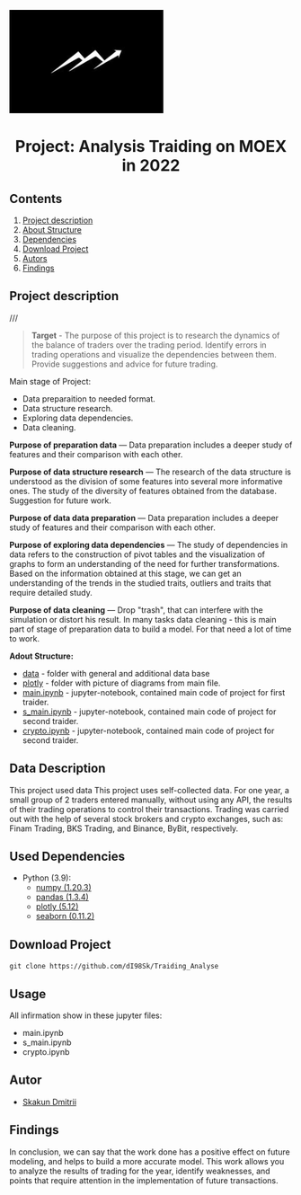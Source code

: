 
![](/images/logo_traiding.jpg)
# <center> Project: Analysis Traiding on MOEX in 2022  </center>
## Contents
1. [Project description](#Project-description)
2. [About Structure](#About%20Structure)
3. [Dependencies](#Dependencies)
4. [Download Project](#Download-Project)
5. [Autors](#Autors)
6. [Findings](Findings)

## Project description
///
> **Target** - The purpose of this project is to research the dynamics of the balance of traders over the trading period. Identify errors in trading operations and visualize the dependencies between them.
Provide suggestions and advice for future trading.

Main stage of Project:
* Data preparaition to needed format.
* Data structure research.
* Exploring data dependencies.
* Data cleaning.




**Purpose of preparation data** — 
Data preparation includes a deeper study of features and their comparison with each other.

**Purpose of data structure research** — 
The research of the data structure is understood as the division of some features into several more informative ones. The study of the diversity of features obtained from the database. Suggestion for future work.

**Purpose of data data preparation** — 
Data preparation includes a deeper study of features and their comparison with each other.

**Purpose of exploring data dependencies** — 
The study of dependencies in data refers to the construction of pivot tables and the visualization of graphs to form an understanding of the need for further transformations. Based on the information obtained at this stage, we can get an understanding of the trends in the studied traits, outliers and traits that require detailed study.

**Purpose of data cleaning** — 
Drop "trash", that can interfere with the simulation or distort his result. In many tasks data cleaning - this is main part of stage of preparation data to build a model. 
For that need a lot of time to work.

**Adout Structure:**
* [data](./data) - folder with general and additional data base
* [plotly](./plotly) - folder with picture of diagrams from main file.
* [main.ipynb](./main.ipynb) - jupyter-notebook, contained main code of project for first traider.
* [s_main.ipynb](./s_main.ipynb) - jupyter-notebook, contained main code of project for second traider.
* [crypto.ipynb](./crypto.ipynb) - jupyter-notebook, contained main code of project for second traider.

## Data Description

This project used data This project uses self-collected data.
For one year, a small group of 2 traders entered manually, without using any API, the results of their trading operations to control their transactions.
Trading was carried out with the help of several stock brokers and crypto exchanges, such as: Finam Trading, BKS Trading, and Binance, ByBit, respectively.

## Used Dependencies
* Python (3.9):
    * [numpy (1.20.3)](https://numpy.org)
    * [pandas (1.3.4)](https://pandas.pydata.org)
    * [plotly (5.12)](https://plotly.com/python/)
    * [seaborn (0.11.2)](https://seaborn.pydata.org)

## Download Project

```
git clone https://github.com/dI98Sk/Traiding_Analyse
```

## Usage
All infirmation show in these jupyter files:
* main.ipynb
* s_main.ipynb
* crypto.ipynb


##  Autor

* [Skakun Dmitrii](https://www.instagram.com/skakun_dr/)

## Findings

In conclusion, we can say that the work done has a positive effect on future modeling, and helps to build a more accurate model.
This work allows you to analyze the results of trading for the year, identify weaknesses, and points that require attention in the implementation of future transactions.